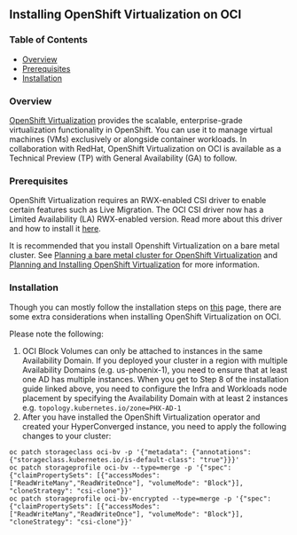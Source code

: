 ## Installing OpenShift Virtualization on OCI

### Table of Contents

- [Overview](#overview)
- [Prerequisites](#prerequisites)
- [Installation](#installation)

### Overview

[OpenShift Virtualization](https://docs.redhat.com/en/documentation/openshift_container_platform/4.18/html/virtualization/index) provides the scalable, enterprise-grade virtualization functionality in OpenShift. You can use it to manage virtual machines (VMs) exclusively or alongside container workloads. In collaboration with RedHat, OpenShift Virtualization on OCI is available as a Technical Preview (TP) with General Availability (GA) to follow.

### Prerequisites

OpenShift Virtualization requires an RWX-enabled CSI driver to enable certain features such as Live Migration. The OCI CSI driver now has a Limited Availability (LA) RWX-enabled version. Read more about this driver and how to install it [here](./RWX-LA.md).

It is recommended that you install Openshift Virtualization on a bare metal cluster. See [Planning a bare metal cluster for OpenShift Virtualization](https://docs.redhat.com/en/documentation/openshift_container_platform/4.18/html-single/installing_on_bare_metal/index#virt-planning-bare-metal-cluster-for-ocp-virt_preparing-to-install-on-bare-metal) and [Planning and Installing OpenShift Virtualization](https://docs.redhat.com/en/documentation/openshift_container_platform/4.18/html/virtualization/getting-started#planning-and-installing-virt_virt-getting-started) for more information.

### Installation

Though you can mostly follow the installation steps on [this](https://docs.redhat.com/en/documentation/openshift_container_platform/4.18/html/virtualization/installing#virt-installing-virt-operator_installing-virt) page, there are some extra considerations when installing OpenShift Virtualization on OCI.

Please note the following:

1. OCI Block Volumes can only be attached to instances in the same Availability Domain. If you deployed your cluster in a region with multiple Availability Domains (e.g. us-phoenix-1), you need to ensure that at least one AD has multiple instances. When you get to Step 8 of the installation guide linked above, you need to configure the Infra and Workloads node placement by specifying the Availability Domain with at least 2 instances e.g. `topology.kubernetes.io/zone=PHX-AD-1`
2. After you have installed the OpenShift Virtualization operator and created your HyperConverged instance, you need to apply the following changes to your cluster:
```
oc patch storageclass oci-bv -p '{"metadata": {"annotations": {"storageclass.kubernetes.io/is-default-class": "true"}}}'
oc patch storageprofile oci-bv --type=merge -p '{"spec": {"claimPropertySets": [{"accessModes": ["ReadWriteMany","ReadWriteOnce"], "volumeMode": "Block"}], "cloneStrategy": "csi-clone"}}'
oc patch storageprofile oci-bv-encrypted --type=merge -p '{"spec": {"claimPropertySets": [{"accessModes": ["ReadWriteMany","ReadWriteOnce"], "volumeMode": "Block"}], "cloneStrategy": "csi-clone"}}'
```
